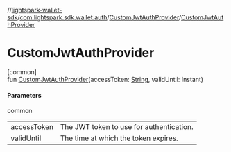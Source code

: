 //[lightspark-wallet-sdk](../../../index.md)/[com.lightspark.sdk.wallet.auth](../index.md)/[CustomJwtAuthProvider](index.md)/[CustomJwtAuthProvider](-custom-jwt-auth-provider.md)

# CustomJwtAuthProvider

[common]\
fun [CustomJwtAuthProvider](-custom-jwt-auth-provider.md)(accessToken: [String](https://kotlinlang.org/api/latest/jvm/stdlib/kotlin/-string/index.html), validUntil: Instant)

#### Parameters

common

| | |
|---|---|
| accessToken | The JWT token to use for authentication. |
| validUntil | The time at which the token expires. |
